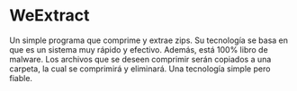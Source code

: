# WeExtract
 Un simple programa que comprime y extrae zips.
 Su tecnología se basa en que es un sistema muy rápido y efectivo.
 Además, está 100% libro de malware.
 Los archivos que se deseen comprimir serán copiados a una carpeta, la cual se comprimirá y eliminará.
 Una tecnología simple pero fiable.
